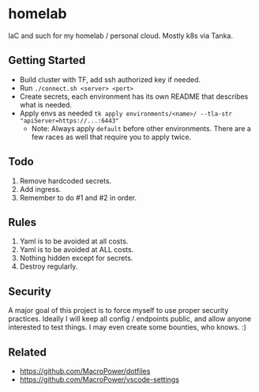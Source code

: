 # homelab

IaC and such for my homelab / personal cloud. Mostly k8s via Tanka.

## Getting Started

- Build cluster with TF, add ssh authorized key if needed.
- Run `./connect.sh <server> <port>`
- Create secrets, each environment has its own README that describes what is needed.
- Apply envs as needed `tk apply environments/<name>/ --tla-str "apiServer=https://...:6443"`
  - Note: Always apply `default` before other environments. There are a few races as well that require you to apply twice.

## Todo

1. Remove hardcoded secrets.
2. Add ingress.
3. Remember to do #1 and #2 in order.

## Rules

1. Yaml is to be avoided at all costs.
2. Yaml is to be avoided at ALL costs.
3. Nothing hidden except for secrets.
4. Destroy regularly.

## Security

A major goal of this project is to force myself to use proper security
practices. Ideally I will keep all config / endpoints public, and
allow anyone interested to test things. I may even create some
bounties, who knows. :)

## Related

- https://github.com/MacroPower/dotfiles
- https://github.com/MacroPower/vscode-settings
